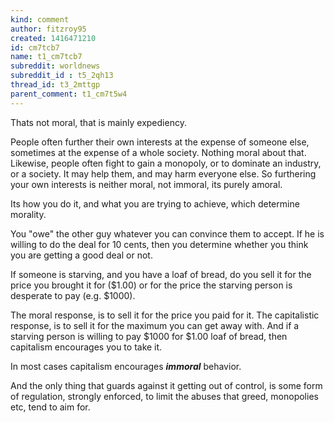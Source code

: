 ```yaml
---
kind: comment
author: fitzroy95
created: 1416471210
id: cm7tcb7
name: t1_cm7tcb7
subreddit: worldnews
subreddit_id : t5_2qh13
thread_id: t3_2mttgp
parent_comment: t1_cm7t5w4
---
```


Thats not moral, that is mainly expediency. 

People often further their own interests at the expense of someone else, sometimes at the expense of a whole society. Nothing moral about that. Likewise, people often fight to gain a monopoly, or to dominate an industry, or a society. It may help them, and may harm everyone else. So furthering your own interests is neither moral, not immoral, its purely amoral.

Its how you do it, and what you are trying to achieve, which determine morality.

You "owe" the other guy whatever you can convince them to accept.  If he is willing to do the deal for 10 cents, then you determine whether you think you are getting a good deal or not. 

If someone is starving, and you have a loaf of bread, do you sell it for the price you brought it for ($1.00) or for the price the starving person is desperate to pay (e.g. $1000).

The moral response, is to sell it for the price you paid for it. The capitalistic response, is to sell it for the maximum you can get away with. And if a starving person is willing to pay $1000 for  $1.00 loaf of bread, then capitalism encourages you to take it.

In most cases capitalism encourages ***immoral*** behavior.

And the only thing that guards against it getting out of control, is some form of regulation, strongly enforced, to limit the abuses that greed, monopolies etc, tend to aim for. 
